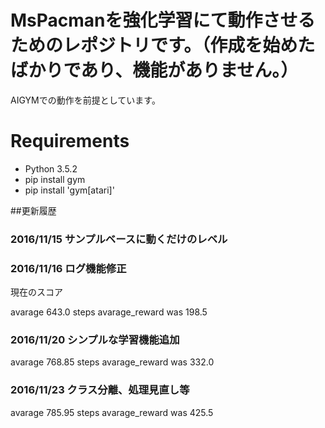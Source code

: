 # MsPacmanを強化学習にて動作させるためのレポジトリです。（作成を始めたばかりであり、機能がありません。）

AIGYMでの動作を前提としています。

# Requirements
- Python 3.5.2
- pip install gym
- pip install 'gym[atari]'

##更新履歴

### 2016/11/15 サンプルベースに動くだけのレベル  
### 2016/11/16 ログ機能修正
現在のスコア 

avarage 643.0 steps
avarage_reward was 198.5

### 2016/11/20 シンプルな学習機能追加
avarage 768.85 steps
avarage_reward was 332.0

### 2016/11/23 クラス分離、処理見直し等
avarage 785.95 steps
avarage_reward was 425.5
